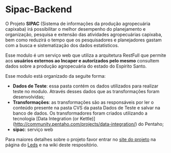 # Sipac-Backend

O  Projeto __SIPAC__ (Sistema de informações da produção agropecuária capixaba) irá possibilitar o melhor desempenho do planejamento e organização, pesquisa e extensão das atividades agropecuárias capixaba, bem como reduzirá o tempo que os pesquisadores e planejadores gastam com a busca e sistematização dos dados estatísticos.

Esse modulo é um serviço web que utiliza a arquitetura RestFull que permite aos __usuários externos ao Incaper e autorizados pelo mesmo__ consultem dados sobre a produção agropecuária do estado do Espírito Santo.

Esse modulo está organizado da seguite forma:
* __Dados de Teste__: essa pasta contém os dados utilizados para realizar teste no modulo. Através desses dados que as transformações foram desenvolvidas;
* __Transformações__: as transformações são as responsáveis por ler o conteúdo presente na pasta CVS da pasta Dados de Teste e salvar na banco de dados. Os transformadores foram criados utilizando a tecnologia [Data Integration (or Kettle)] (http://community.pentaho.com/projects/data-integration/) do Pentaho;
* __sipac__: serviço web

Para maiores detalhes sobre o projeto favor entrar no [site do projeto](http://leds.sr.ifes.edu.br/portfolio/sipac-sistema-de-informacoes-da-producao-agropecuaria-capixaba/) na página do [Leds](http://leds.sr.ifes.edu.br) e na wiki deste respositório. 

